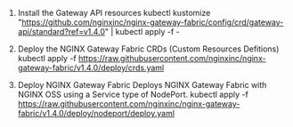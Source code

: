 1. Install the Gateway API resources 
kubectl kustomize "https://github.com/nginxinc/nginx-gateway-fabric/config/crd/gateway-api/standard?ref=v1.4.0" | kubectl apply -f -


2. Deploy the NGINX Gateway Fabric CRDs (Custom Resources Defitions)
kubectl apply -f https://raw.githubusercontent.com/nginxinc/nginx-gateway-fabric/v1.4.0/deploy/crds.yaml


3. Deploy NGINX Gateway Fabric 
Deploys NGINX Gateway Fabric with NGINX OSS using a Service type of NodePort.
kubectl apply -f https://raw.githubusercontent.com/nginxinc/nginx-gateway-fabric/v1.4.0/deploy/nodeport/deploy.yaml

